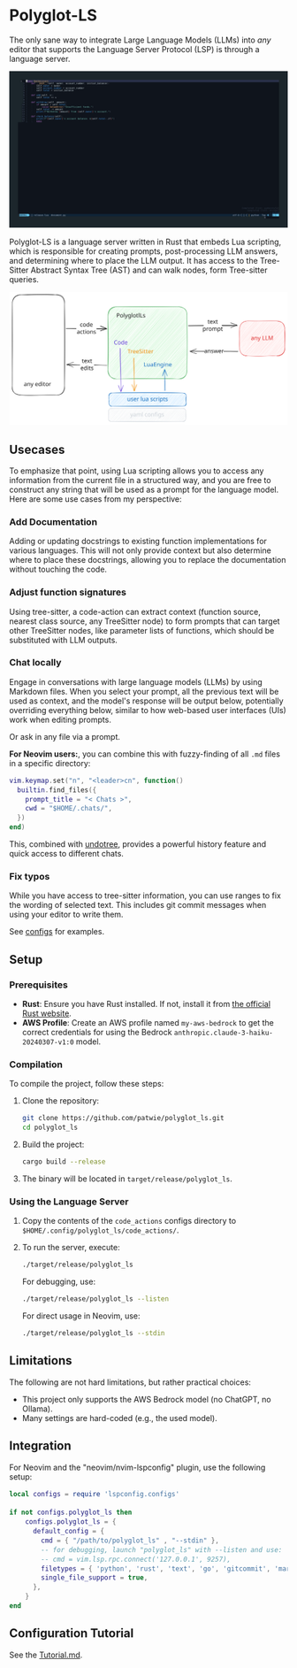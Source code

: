 # Polyglot-LS

The only sane way to integrate Large Language Models (LLMs) into *any* editor
that supports the Language Server Protocol (LSP) is through a language server.

![Polyglot-LS Preview](.github/preview.gif)

Polyglot-LS is a language server written in Rust that embeds Lua scripting,
which is responsible for creating prompts, post-processing LLM answers, and
determining where to place the LLM output. It has access to the Tree-Sitter
Abstract Syntax Tree (AST) and can walk nodes, form Tree-sitter queries.

![Polyglot-LS Overview](.github/polyglot-ls-overview-scene.svg)

## Usecases

To emphasize that point, using Lua scripting allows you to access any
information from the current file in a structured way, and you are free to
construct any string that will be used as a prompt for the language model. Here
are some use cases from my perspective:

### Add Documentation

Adding or updating docstrings to existing function implementations for various
languages. This will not only provide context but also determine where to place
these docstrings, allowing you to replace the documentation without touching
the code.

### Adjust function signatures

Using tree-sitter, a code-action can extract context (function source, nearest
class source, any TreeSitter node) to form prompts that can target other
TreeSitter nodes, like parameter lists of functions, which should be
substituted with LLM outputs.

### Chat locally

Engage in conversations with large language models (LLMs) by using Markdown
files. When you select your prompt, all the previous text will be used as
context, and the model's response will be output below, potentially overriding
everything below, similar to how web-based user interfaces (UIs) work when
editing prompts.

Or ask in any file via a prompt.


**For Neovim users:**, you can combine this with fuzzy-finding of all `.md`
files in a specific directory:

```lua
vim.keymap.set("n", "<leader>cn", function()
  builtin.find_files({
    prompt_title = "< Chats >",
    cwd = "$HOME/.chats/",
  })
end)
```

This, combined with [undotree](https://github.com/mbbill/undotree), provides a
powerful history feature and quick access to different chats.


### Fix typos

While you have access to tree-sitter information, you can use ranges to fix the
wording of selected text. This includes git commit messages when using your
editor to write them.


See [configs](./config/code_actions/) for examples.

## Setup

### Prerequisites

- **Rust**: Ensure you have Rust installed. If not, install it from [the
  official Rust website](https://www.rust-lang.org/tools/install).
- **AWS Profile**: Create an AWS profile named `my-aws-bedrock` to get the
  correct credentials for using the Bedrock
  `anthropic.claude-3-haiku-20240307-v1:0` model.

### Compilation

To compile the project, follow these steps:

1. Clone the repository:

   ```sh
   git clone https://github.com/patwie/polyglot_ls.git
   cd polyglot_ls
   ```

2. Build the project:

   ```sh
   cargo build --release
   ```

3. The binary will be located in `target/release/polyglot_ls`.

### Using the Language Server

1. Copy the contents of the `code_actions` configs directory to
   `$HOME/.config/polyglot_ls/code_actions/`.

2. To run the server, execute:

   ```sh
   ./target/release/polyglot_ls
   ```

   For debugging, use:

   ```sh
   ./target/release/polyglot_ls --listen
   ```

   For direct usage in Neovim, use:

   ```sh
   ./target/release/polyglot_ls --stdin
   ```

## Limitations

The following are not hard limitations, but rather practical choices:

- This project only supports the AWS Bedrock model (no ChatGPT, no Ollama).
- Many settings are hard-coded (e.g., the used model).

## Integration

For Neovim and the "neovim/nvim-lspconfig" plugin, use the following setup:

```lua
local configs = require 'lspconfig.configs'

if not configs.polyglot_ls then
    configs.polyglot_ls = {
      default_config = {
        cmd = { "/path/to/polyglot_ls" , "--stdin" },
        -- for debugging, launch "polyglot_ls" with --listen and use:
        -- cmd = vim.lsp.rpc.connect('127.0.0.1', 9257),
        filetypes = { 'python', 'rust', 'text', 'go', 'gitcommit', 'markdown' },
        single_file_support = true,
      },
    }
end
```

## Configuration Tutorial

See the [Tutorial.md](./TUTORIAL.md).

